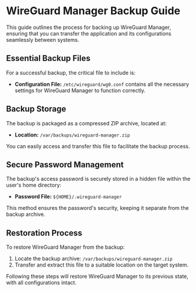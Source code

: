 # WireGuard Manager Backup Guide

This guide outlines the process for backing up WireGuard Manager, ensuring that you can transfer the application and its configurations seamlessly between systems.

## Essential Backup Files

For a successful backup, the critical file to include is:

- **Configuration File:** `/etc/wireguard/wg0.conf` contains all the necessary settings for WireGuard Manager to function correctly.

## Backup Storage

The backup is packaged as a compressed ZIP archive, located at:

- **Location:** `/var/backups/wireguard-manager.zip`

You can easily access and transfer this file to facilitate the backup process.

## Secure Password Management

The backup's access password is securely stored in a hidden file within the user's home directory:

- **Password File:** `${HOME}/.wireguard-manager`

This method ensures the password's security, keeping it separate from the backup archive.

## Restoration Process

To restore WireGuard Manager from the backup:

1. Locate the backup archive: `/var/backups/wireguard-manager.zip`
2. Transfer and extract this file to a suitable location on the target system.

Following these steps will restore WireGuard Manager to its previous state, with all configurations intact.